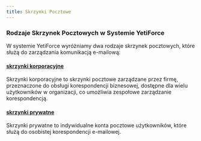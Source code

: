 ```yaml
---
title: Skrzynki Pocztowe
---
```


### Rodzaje Skrzynek Pocztowych w Systemie YetiForce

W systemie YetiForce wyróżniamy dwa rodzaje skrzynek pocztowych, które służą do zarządzania komunikacją e-mailową:

#### [skrzynki korporacyjne](/user-guides/mailbox/corporate)
  Skrzynki korporacyjne to skrzynki pocztowe zarządzane przez firmę, przeznaczone do obsługi korespondencji biznesowej, dostępne dla wielu użytkowników w organizacji, co umożliwia zespołowe zarządzanie korespondencją.

#### [skrzynki prywatne](/user-guides/mailbox/private)
Skrzynki prywatne to indywidualne konta pocztowe użytkowników, które służą do osobistej korespondencji e-mailowej. 
